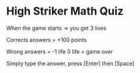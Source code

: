 # High Striker Math Quiz 
When the game starts -> you get 3 lives

Corrects answers = +100 points

Wrong answers = -1 life
  0 life = game over

Simply type the answer, press [Enter] then [Space]
